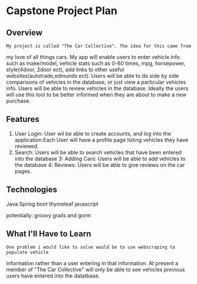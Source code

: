 # Capstone Project Plan

## Overview

	My project is called "The Car Collective". The idea for this came from 
my love of all things cars. My app will enable users to enter vehicle 
info such as make/model, vehicle stats such as 0-60 times, mpg, horsepower, 
style(4door, 2door ect), add links to other useful websites(autotrade,edmunds ect). 
Users will be able to do side by side comparisons of vehicles in the database,
or just view a particular vehicles info. Users will be able to review vehicles in 
the database. Ideally the users will use this tool to be better informed when they are 
about to make a new purchase.

## Features

1. User Login: User wil be able to create accounts, and log into the application.Each 
   User will have a profile page listing vehicles they have reviewed.
2. Search: Users will be able to search vehicles that have been entered into the database
3: Adding Cars: Users will be able to add vehicles to the database
4: Reviews: Users will be able to give reviews on the car pages.


## Technologies

Java
Spring boot
thymeleaf
javascript


potentially: groovy grails and gorm

## What I'll Have to Learn

	One problem i would like to solve would be to use webscraping to populate vehicle
information rather than a user entering in that information. At present a member
of "The Car Collective" will only be able to see vehicles previous users have 
entered into the datatbase. 
